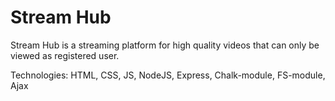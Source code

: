 # Stream Hub

Stream Hub is a streaming platform for high quality videos that can only be viewed as registered user.  

Technologies: HTML, CSS, JS, NodeJS, Express, Chalk-module, FS-module, Ajax
